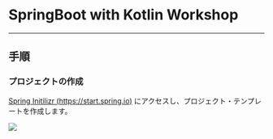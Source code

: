 # SpringBoot with Kotlin Workshop
---

## 手順
### プロジェクトの作成
[Spring Initilizr (https://start.spring.io)](https://start.spring.io) にアクセスし、プロジェクト・テンプレートを作成します。

![](./images/spring-initilizr.jpg)
